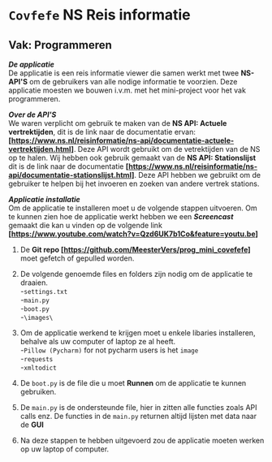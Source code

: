 # `Covfefe` NS Reis informatie
## Vak: Programmeren

**_De applicatie_**<br>
De applicatie is een reis informatie viewer die samen werkt met twee **NS-API'S** om de gebruikers van alle nodige informatie te voorzien. Deze applicatie moesten we bouwen i.v.m. met het mini-project voor het vak programmeren.

**_Over de API'S_**<br>
We waren verplicht om gebruik te maken van de **NS API: Actuele vertrektijden**, dit is de link naar de documentatie ervan: **[https://www.ns.nl/reisinformatie/ns-api/documentatie-actuele-vertrektijden.html]**. Deze API wordt gebruikt om de vetrektijden van de NS op te halen. Wij hebben ook gebruik gemaakt van de **NS API: Stationslijst** dit is de link naar de documentatie **[https://www.ns.nl/reisinformatie/ns-api/documentatie-stationslijst.html]**. Deze API hebben we gebruikt om de gebruiker te helpen bij het invoeren en zoeken van andere vertrek stations. 

**_Applicatie installatie_**<br>
Om de applicatie te installeren moet u de volgende stappen uitvoeren. Om te kunnen zien hoe de applicatie werkt hebben we een **_Screencast_** gemaakt die kan u vinden op de volgende link **[https://www.youtube.com/watch?v=Qzd6UK7b1Co&feature=youtu.be]**

1. De **Git repo [https://github.com/MeesterVers/prog_mini_covefefe]** moet gefetch of gepulled worden.

2. De volgende genoemde files en folders zijn nodig om de applicatie te draaien.
	<br>-`settings.txt`<br>
	-`main.py`<br>
	-`boot.py`<br>
	-`\images\`

3. Om de applicatie werkend te krijgen moet u enkele libaries installeren, behalve als uw computer of laptop ze al heeft.
	<br>-`Pillow (Pycharm)` for not pycharm users is het `image`<br>
	-`requests`<br>
	-`xmltodict`<br>

4. De `boot.py` is de file die u moet **Runnen** om de applicatie te kunnen gebruiken.

5. De `main.py` is de ondersteunde file, hier in zitten alle functies zoals API calls enz. De functies in de `main.py` returnen altijd lijsten met data naar de **GUI**

6. Na deze stappen te hebben uitgevoerd zou de applicatie moeten werken op uw laptop of computer.